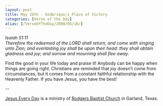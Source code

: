 ```yaml
---
layout: post
title: May 16th - God&rsquo;s Place of Victory
categories: [Verse of the Day]
alias: [/VerseOfTheDay/2008/05/16/]
---
```


_Isaiah 51:11  
Therefore the redeemed of the LORD shall return, and come with
singing unto Zion; and everlasting joy shall be upon their head: they
shall obtain gladness and joy; and sorrow and mourning shall flee
away._

Find the good in your life today and praise it! Anybody can be
happy when things are going right. Christians are reminded that joy
doesn&rsquo;t come from circumstances, but it comes from a constant
faithful relationship with the Heavenly Father. If you have Jesus,
you have the best!

 --

<a href=http://jesuseveryday.net>Jesus Every Day</a> is a ministry of <a href=http://rodgersbaptist.net>Rodgers Baptist Church</a> in Garland, Texas.
